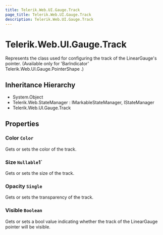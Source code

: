```yaml
---
title: Telerik.Web.UI.Gauge.Track
page_title: Telerik.Web.UI.Gauge.Track
description: Telerik.Web.UI.Gauge.Track
---
```


# Telerik.Web.UI.Gauge.Track

Represents the class used for configuring the track of the LinearGauge's pointer.
            (Available only for 'BarIndicator' Telerik.Web.UI.Gauge.PointerShape .)

## Inheritance Hierarchy

* System.Object
* Telerik.Web.StateManager : IMarkableStateManager, IStateManager
* Telerik.Web.UI.Gauge.Track

## Properties

###  Color `Color`

Gets or sets the color of the track.

###  Size `Nullable`1`

Gets or sets the size of the track.

###  Opacity `Single`

Gets or sets the transparency of the track.

###  Visible `Boolean`

Gets or sets a bool value indicating whether the track of the LinearGauge pointer will be visible.

